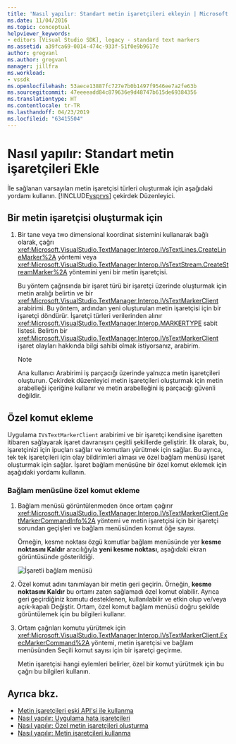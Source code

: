 ```yaml
---
title: 'Nasıl yapılır: Standart metin işaretçileri ekleyin | Microsoft Docs'
ms.date: 11/04/2016
ms.topic: conceptual
helpviewer_keywords:
- editors [Visual Studio SDK], legacy - standard text markers
ms.assetid: a39fca69-0014-474c-933f-51f0e9b9617e
author: gregvanl
ms.author: gregvanl
manager: jillfra
ms.workload:
- vssdk
ms.openlocfilehash: 53aece13887fc727e7b0b1497f9546ee7a2fe63b
ms.sourcegitcommit: 47eeeeadd84c879636e9d48747b615de69384356
ms.translationtype: HT
ms.contentlocale: tr-TR
ms.lasthandoff: 04/23/2019
ms.locfileid: "63415504"
---
```

# <a name="how-to-add-standard-text-markers"></a>Nasıl yapılır: Standart metin işaretçileri Ekle
İle sağlanan varsayılan metin işaretçisi türleri oluşturmak için aşağıdaki yordamı kullanın. [!INCLUDE[vsprvs](../code-quality/includes/vsprvs_md.md)] çekirdek Düzenleyici.

## <a name="to-create-a-text-marker"></a>Bir metin işaretçisi oluşturmak için

1. Bir tane veya two dimensional koordinat sistemini kullanarak bağlı olarak, çağrı <xref:Microsoft.VisualStudio.TextManager.Interop.IVsTextLines.CreateLineMarker%2A> yöntemi veya <xref:Microsoft.VisualStudio.TextManager.Interop.IVsTextStream.CreateStreamMarker%2A> yöntemini yeni bir metin işaretçisi.

     Bu yöntem çağrısında bir işaret türü bir işaretçi üzerinde oluşturmak için metin aralığı belirtin ve bir <xref:Microsoft.VisualStudio.TextManager.Interop.IVsTextMarkerClient> arabirimi. Bu yöntem, ardından yeni oluşturulan metin işaretçisi için bir işaretçi döndürür. İşaretçi türleri verilerinden alınır <xref:Microsoft.VisualStudio.TextManager.Interop.MARKERTYPE> sabit listesi. Belirtin bir <xref:Microsoft.VisualStudio.TextManager.Interop.IVsTextMarkerClient> işaret olayları hakkında bilgi sahibi olmak istiyorsanız, arabirim.

    > [!NOTE]
    > Ana kullanıcı Arabirimi iş parçacığı üzerinde yalnızca metin işaretçileri oluşturun. Çekirdek düzenleyici metin işaretçileri oluşturmak için metin arabelleği içeriğine kullanır ve metin arabelleğini iş parçacığı güvenli değildir.

## <a name="add-a-custom-command"></a>Özel komut ekleme
 Uygulama `IVsTextMarkerClient` arabirimi ve bir işaretçi kendisine işaretten itibaren sağlayarak işaret davranışını çeşitli şekillerde geliştirir. İlk olarak, bu, işaretçinizi için ipuçları sağlar ve komutları yürütmek için sağlar. Bu ayrıca, tek tek işaretçileri için olay bildirimleri alması ve özel bağlam menüsü işaret oluşturmak için sağlar. İşaret bağlam menüsüne bir özel komut eklemek için aşağıdaki yordamı kullanın.

### <a name="to-add-a-custom-command-to-the-context-menu"></a>Bağlam menüsüne özel komut ekleme

1. Bağlam menüsü görüntülenmeden önce ortam çağırır <xref:Microsoft.VisualStudio.TextManager.Interop.IVsTextMarkerClient.GetMarkerCommandInfo%2A> yöntemi ve metin işaretçisi için bir işaretçi sorundan geçişleri ve bağlam menüsünden komut öğe sayısı.

     Örneğin, kesme noktası özgü komutlar bağlam menüsünde yer **kesme noktasını Kaldır** aracılığıyla **yeni kesme noktası**, aşağıdaki ekran görüntüsünde gösterildiği.

     ![İşaretli bağlam menüsü](../extensibility/media/vsmarkercontextmenu.gif "vsMarkercontextmenu")

2. Özel komut adını tanımlayan bir metin geri geçirin. Örneğin, **kesme noktasını Kaldır** bu ortamı zaten sağlamadı özel komut olabilir. Ayrıca geri geçirdiğiniz komutu desteklenen, kullanılabilir ve etkin olup ve/veya açık-kapalı Değiştir. Ortam, özel komut bağlam menüsü doğru şekilde görüntülemek için bu bilgileri kullanır.

3. Ortam çağrıları komutu yürütmek için <xref:Microsoft.VisualStudio.TextManager.Interop.IVsTextMarkerClient.ExecMarkerCommand%2A> yöntemi, metin işaretçisi ve bağlam menüsünden Seçili komut sayısı için bir işaretçi geçirme.

     Metin işaretçisi hangi eylemleri belirler, özel bir komut yürütmek için bu çağrı bu bilgileri kullanın.

## <a name="see-also"></a>Ayrıca bkz.
- [Metin işaretçileri eski API'si ile kullanma](../extensibility/using-text-markers-with-the-legacy-api.md)
- [Nasıl yapılır: Uygulama hata işaretçileri](../extensibility/how-to-implement-error-markers.md)
- [Nasıl yapılır: Özel metin işaretçileri oluşturma](../extensibility/how-to-create-custom-text-markers.md)
- [Nasıl yapılır: Metin işaretçileri kullanma](../extensibility/how-to-use-text-markers.md)